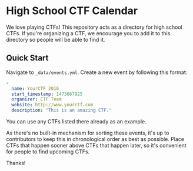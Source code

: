 High School CTF Calendar
======

We love playing CTFs! This repository acts as a directory for high school CTFs. If you're organizing a CTF, we encourage you to add it to this directory so people will be able to find it.

Quick Start
------

Navigate to `_data/events.yml`. Create a new event by following this format:

```yaml
-
  name: YourCTF 2016
  start_timestamp: 1473667925
  organizer: CTF Team
  website: http://www.yourctf.com
  description: "This is an amazing CTF."
```

You can use any CTFs listed there already as an example.

As there's no built-in mechanism for sorting these events, it's up to contributors to keep this in chronological order as best as possible. Place CTFs that happen sooner above CTFs that happen later, so it's convenient for people to find upcoming CTFs.

Thanks!
